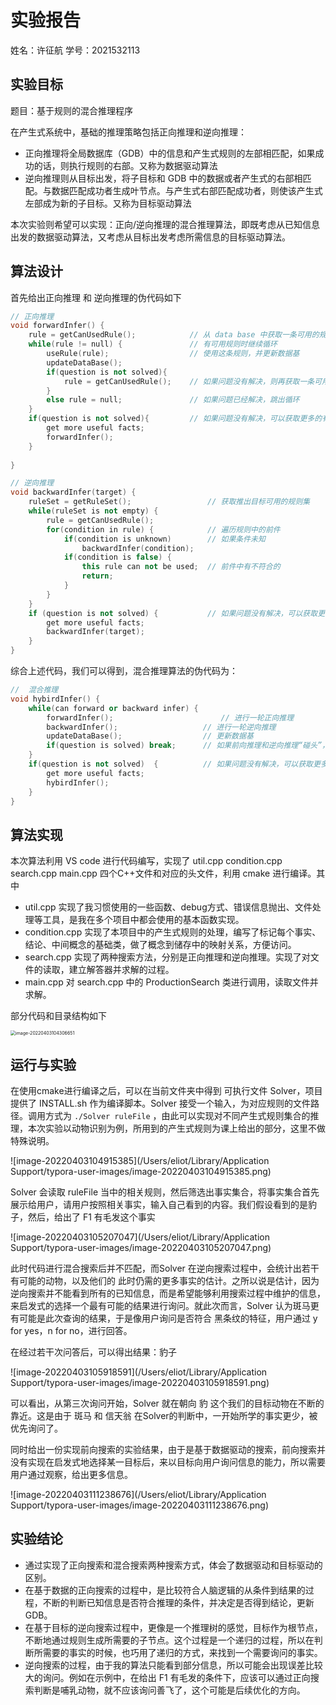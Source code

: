 # 实验报告

姓名：许征航		学号：2021532113

## 实验目标

题目：基于规则的混合推理程序

在产生式系统中，基础的推理策略包括正向推理和逆向推理：

- 正向推理将全局数据库（GDB）中的信息和产生式规则的左部相匹配，如果成功的话，则执行规则的右部。又称为数据驱动算法
- 逆向推理则从目标出发，将子目标和 GDB 中的数据或者产生式的右部相匹配。与数据匹配成功者生成叶节点。与产生式右部匹配成功者，则使该产生式左部成为新的子目标。又称为目标驱动算法

本次实验则希望可以实现：正向/逆向推理的混合推理算法，即既考虑从已知信息出发的数据驱动算法，又考虑从目标出发考虑所需信息的目标驱动算法。

## 算法设计

首先给出正向推理 和 逆向推理的伪代码如下

```C++
// 正向推理
void forwardInfer() {
	rule = getCanUsedRule();			// 从 data base 中获取一条可用的规则
    while(rule != null) {				// 有可用规则时继续循环
        useRule(rule);					// 使用这条规则，并更新数据基
        updateDataBase();
        if(question is not solved){
            rule = getCanUsedRule();	// 如果问题没有解决，则再获取一条可用规则
        }
   		else rule = null;				// 如果问题已经解决，跳出循环
    }
    if(question is not solved){			// 如果问题没有解决，可以获取更多的有用事实，继续搜索
        get more useful facts;
        forwardInfer();
    }
        
}

// 逆向推理
void backwardInfer(target) {
    ruleSet = getRuleSet();					// 获取推出目标可用的规则集
    while(ruleSet is not empty) {
        rule = getCanUsedRule();
        for(condition in rule) {			// 遍历规则中的前件
            if(condition is unknown)		// 如果条件未知
                backwardInfer(condition);
            if(condition is false) {
                this rule can not be used;	// 前件中有不符合的
                return;
            }
        }
    }
    if (question is not solved) {			// 如果问题没有解决，可以获取更多的有用事实，继续搜索
        get more useful facts;
        backwardInfer(target);
    }
}
```

综合上述代码，我们可以得到，混合推理算法的伪代码为：

 ```C++
 //  混合推理
 void hybirdInfer() {
     while(can forward or backward infer) {
         forwardInfer();						// 进行一轮正向推理
         backwardInfer();					// 进行一轮逆向推理
         updateDataBase();					// 更新数据基
         if(question is solved) break;		// 如果前向推理和逆向推理“碰头”，则问题得到了解决
     }
     if(question is not solved)  {			// 如果问题没有解决，可以获取更多的有用事实，继续搜索
         get more useful facts;
         hybirdInfer();
     }
 }
 ```

## 算法实现

本次算法利用 VS code 进行代码编写，实现了 util.cpp condition.cpp search.cpp main.cpp 四个C++文件和对应的头文件，利用 cmake 进行编译。其中

- util.cpp 实现了我习惯使用的一些函数、debug方式、错误信息抛出、文件处理等工具，是我在多个项目中都会使用的基本函数实现。
- condition.cpp 实现了本项目中的产生式规则的处理，编写了标记每个事实、结论、中间概念的基础类，做了概念到储存中的映射关系，方便访问。
- search.cpp 实现了两种搜索方法，分别是正向推理和逆向推理。实现了对文件的读取，建立解答器并求解的过程。
- main.cpp 对 search.cpp 中的 ProductionSearch 类进行调用，读取文件并求解。

部分代码和目录结构如下

<img src="/Users/eliot/Library/Application Support/typora-user-images/image-20220403104306651.png" alt="image-20220403104306651" style="zoom:50%;" />

## 运行与实验

在使用cmake进行编译之后，可以在当前文件夹中得到 可执行文件 Solver，项目提供了 INSTALL.sh 作为编译脚本。Solver 接受一个输入，为对应规则的文件路径。调用方式为 `./Solver ruleFile` ，由此可以实现对不同产生式规则集合的推理，本次实验以动物识别为例，所用到的产生式规则为课上给出的部分，这里不做特殊说明。

![image-20220403104915385](/Users/eliot/Library/Application Support/typora-user-images/image-20220403104915385.png)

Solver 会读取 ruleFile 当中的相关规则，然后筛选出事实集合，将事实集合首先展示给用户，请用户按照相关事实，输入自己看到的内容。我们假设看到的是豹子，然后，给出了 F1 有毛发这个事实

![image-20220403105207047](/Users/eliot/Library/Application Support/typora-user-images/image-20220403105207047.png)

此时代码进行混合搜索后并不匹配，而Solver 在逆向搜索过程中，会统计出若干有可能的动物，以及他们的 此时仍需的更多事实的估计。之所以说是估计，因为逆向搜索并不能看到所有的已知信息，而是希望能够利用搜索过程中维护的信息，来启发式的选择一个最有可能的结果进行询问。就此次而言，Solver 认为斑马更有可能是此次查询的结果，于是像用户询问是否符合 黑条纹的特征，用户通过 y for yes，n for no，进行回答。

在经过若干次问答后，可以得出结果：豹子

![image-20220403105918591](/Users/eliot/Library/Application Support/typora-user-images/image-20220403105918591.png)

可以看出，从第三次询问开始，Solver 就在朝向 豹 这个我们的目标动物在不断的靠近。这是由于 斑马 和 信天翁 在Solver的判断中，一开始所学的事实更少，被优先询问了。

同时给出一份实现前向搜索的实验结果，由于是基于数据驱动的搜索，前向搜索并没有实现在启发式地选择某一目标后，来以目标向用户询问信息的能力，所以需要用户通过观察，给出更多信息。

![image-20220403111238676](/Users/eliot/Library/Application Support/typora-user-images/image-20220403111238676.png)

## 实验结论

- 通过实现了正向搜索和混合搜索两种搜索方式，体会了数据驱动和目标驱动的区别。
- 在基于数据的正向搜索的过程中，是比较符合人脑逻辑的从条件到结果的过程，不断的判断已知信息是否符合推理的条件，并决定是否得到结论，更新 GDB。
- 在基于目标的逆向搜索过程中，更像是一个推理树的感觉，目标作为根节点，不断地通过规则生成所需要的子节点。这个过程是一个递归的过程，所以在判断所需要的事实的时候，也巧用了递归的方式，来找到一个需要询问的事实。
- 逆向搜索的过程，由于我的算法只能看到部分信息，所以可能会出现误差比较大的询问。例如在示例中，在给出 F1 有毛发的条件下，应该可以通过正向搜索判断是哺乳动物，就不应该询问善飞了，这个可能是后续优化的方向。
